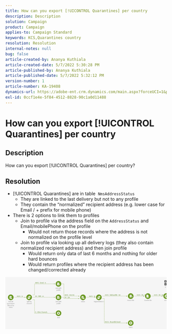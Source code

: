 ```yaml
---
title: How can you export [!UICONTROL Quarantines] per country
description: Description
solution: Campaign
product: Campaign
applies-to: Campaign Standard
keywords: KCS,Quarantines country
resolution: Resolution
internal-notes: null
bug: false
article-created-by: Ananya Kuthiala
article-created-date: 5/7/2022 5:30:28 PM
article-published-by: Ananya Kuthiala
article-published-date: 5/7/2022 5:32:12 PM
version-number: 1
article-number: KA-19408
dynamics-url: https://adobe-ent.crm.dynamics.com/main.aspx?forceUCI=1&pagetype=entityrecord&etn=knowledgearticle&id=72a54362-2bce-ec11-a7b5-0022480a8e40
exl-id: 0ccf1e4e-5f84-4512-8828-90c1a0d11488
---
```

# How can you export [!UICONTROL Quarantines] per country

## Description

How can you export [!UICONTROL Quarantines] per country?

## Resolution


- [!UICONTROL Quarantines] are in table  `NmsAddressStatus`
   - They are linked to the last delivery but not to any profile
   - They contain the “normalized” recipient address (e.g. lower case for Email / + prefix for mobile phone)
- There is 2 options to link them to profiles
   - Join to profile via the address field on the `AddressStatus` and Email/mobilePhone on the profile
      - Would not return those records where the address is not normalized on the profile level
   - Join to profile via looking up all delivery logs (they also contain normalized recipient address) and then join profile
      - Would return only data of last 6 months and nothing for older hard bounces
      - Would return profiles where the recipient address has been changed/corrected already


![](assets/9aa27d94-2bce-ec11-a7b5-0022480a8e40.png)
